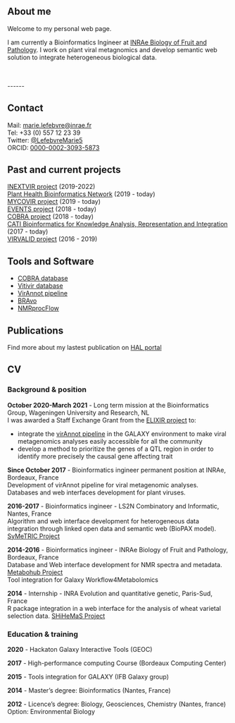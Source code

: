 ## About me

<!--img align="right" src="static/profile.jpg"-->
Welcome to my personal web page.

I am currently a Bioinformatics Ingineer at [INRAe Biology of Fruit and Pathology](https://www6.bordeaux-aquitaine.inrae.fr/bfp_eng/). I work on plant viral metagnomics and develop semantic web solution to integrate heterogeneous biological data.

<br/>
<br/>
------

## Contact

Mail: marie.lefebvre@inrae.fr<br/>
Tel: +33 (0) 557 12 23 39<br/>
Twitter: [@LefebvreMarie5](https://twitter.com/LefebvreMarie5)<br/>
ORCID: [0000-0002-3093-5873](https://orcid.org/0000-0002-3093-5873)


## Past and current projects

[INEXTVIR project](https://inextvir.eu/) (2019-2022)<br/>
[Plant Health Bioinformatics Network](https://imgge.bg.ac.rs/index.php/en/research/research-areas/plant-mol-biology?layout=edit&id=1951) (2019 - today)<br/>
[MYCOVIR project](https://www.plan-deperissement-vigne.fr/recherches/programmes-de-recherche/mycovir) (2019 - today)<br/>
[EVENTS project](https://anr.fr/en/funded-projects-and-impact/funded-projects/project/funded/project/b2d9d3668f92a3b9fbbf7866072501ef-b09306aae1/?tx_anrprojects_funded%5Bcontroller%5D=Funded&cHash=6e05237591a9879d6f3378c3a44c0219) (2018 - today)<br/>
[COBRA project](https://anr.fr/en/funded-projects-and-impact/funded-projects/project/funded/project/b2d9d3668f92a3b9fbbf7866072501ef-4305539e82/?tx_anrprojects_funded%5Bcontroller%5D=Funded&cHash=0b7a8524a6d535ba8b36123b1f75a7cd) (2018 - today)<br/>
[CATI Bioinformatics for Knowledge Analysis, Representation and Integration](https://www.cesgo.org/catibaric/) (2017 - today)<br/>
[VIRVALID project](https://www.geves.fr/research-development/casdar-calls-for-projects/) (2016 - 2019)


## Tools and Software
* [COBRA database](https://github.com/marieBvr/COBRAsuite)
* [Vitivir database](https://github.com/edarnige/vitiVir)<br/>
* [VirAnnot pipeline](https://doi.org/10.1094/PBIOMES-07-19-0037-A)<br/>
* [BRAvo](https://github.com/pyBRAvo/pyBRAvo)<br/>
* [NMRprocFlow](https://www.nmrprocflow.org/)<br/>

## Publications
Find more about my lastest publication on [HAL portal](https://cv.archives-ouvertes.fr/marie-lefebvre)


## CV

### Background & position
**October 2020-March 2021** - Long term mission at the Bioinformatics Group, Wageningen University and Research, NL<br/>
I was awarded a Staff Exchange Grant from the [ELIXIR project](https://elixir-europe.org/about-us/staff-exchange-programme) to:
 - integrate the [virAnnot pipeline](doi:10.1094/PBIOMES-07-19-0037-A) in the GALAXY environment to make viral metagenomics analyses easily accessible for all the community
 - develop a method to prioritize the genes of a QTL region in order to identify more precisely the causal gene affecting trait

**Since October 2017** - Bioinformatics ingineer permanent position at INRAe, Bordeaux, France<br/>
Development of virAnnot pipeline for viral metagenomic analyses.
Databases and web interfaces development for plant viruses.


**2016-2017** - Bioinformatics ingineer - LS2N Combinatory and Informatic, Nantes, France<br/>
Algorithm and web interface development for heterogeneous data integration through linked open data and semantic web (BioPAX model). [SyMeTRIC Project](http://symetric.univ-nantes.fr/doku.php)


**2014-2016** - Bioinformatics ingineer - INRAe Biology of Fruit and Pathology, Bordeaux, France<br/>
Database and Web interface development for NMR spectra and metadata. [Metabohub Project](https://www.metabohub.fr/home.html)<br/>
Tool integration for Galaxy Workflow4Metabolomics


**2014** - Internship - INRA Evolution and quantitative genetic, Paris-Sud, France<br/>
R package integration in a web interface for the analysis of wheat varietal selection data. [SHiHeMaS Project](https://sourcesup.renater.fr/projects/shinemas/)


### Education & training
**2020** - Hackaton Galaxy Interactive Tools (GEOC)

**2017** - High-performance computing Course (Bordeaux Computing Center)

**2015** - Tools integration for GALAXY (IFB Galaxy group)

**2014** - Master’s degree: Bioinformatics (Nantes, France)

**2012** - Licence’s degree: Biology, Geosciences, Chemistry (Nantes, france) Option: Environmental Biology


